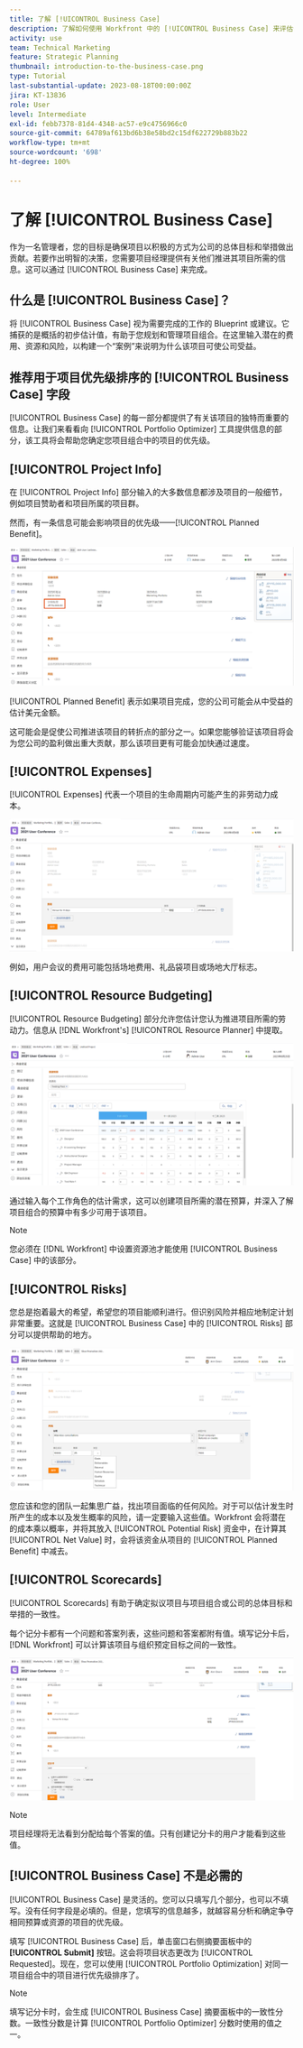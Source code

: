 ```yaml
---
title: 了解 [!UICONTROL Business Case]
description: 了解如何使用 Workfront 中的 [!UICONTROL Business Case] 来评估请求的项目，并将其与您项目组合中的其他项目进行比较。
activity: use
team: Technical Marketing
feature: Strategic Planning
thumbnail: introduction-to-the-business-case.png
type: Tutorial
last-substantial-update: 2023-08-18T00:00:00Z
jira: KT-13836
role: User
level: Intermediate
exl-id: febb7378-81d4-4348-ac57-e9c4756966c0
source-git-commit: 64789af613bd6b38e58bd2c15df622729b883b22
workflow-type: tm+mt
source-wordcount: '698'
ht-degree: 100%

---
```


# 了解 [!UICONTROL Business Case]

作为一名管理者，您的目标是确保项目以积极的方式为公司的总体目标和举措做出贡献。若要作出明智的决策，您需要项目经理提供有关他们推进其项目所需的信息。这可以通过 [!UICONTROL Business Case] 来完成。

## 什么是 [!UICONTROL Business Case]？

将 [!UICONTROL Business Case] 视为需要完成的工作的 Blueprint 或建议。它捕获的是概括的初步估计值，有助于您规划和管理项目组合。在这里输入潜在的费用、资源和风险，以构建一个“案例”来说明为什么该项目可使公司受益。

## 推荐用于项目优先级排序的 [!UICONTROL Business Case] 字段

[!UICONTROL Business Case] 的每一部分都提供了有关该项目的独特而重要的信息。让我们来看看向 [!UICONTROL Portfolio Optimizer] 工具提供信息的部分，该工具将会帮助您确定您项目组合中的项目的优先级。

## [!UICONTROL Project Info]

在 [!UICONTROL Project Info] 部分输入的大多数信息都涉及项目的一般细节，例如项目赞助者和项目所属的项目群。

然而，有一条信息可能会影响项目的优先级——[!UICONTROL Planned Benefit]。

![图像：[!UICONTROL Project Info] 部分中的 [!UICONTROL Planned Benefit] 区域，位于 [!UICONTROL Business Case]](assets/05-portfolio-management4.png)

[!UICONTROL Planned Benefit] 表示如果项目完成，您的公司可能会从中受益的估计美元金额。

这可能会是促使公司推进该项目的转折点的部分之一。如果您能够验证该项目将会为您公司的盈利做出重大贡献，那么该项目更有可能会加快通过速度。

## [!UICONTROL Expenses]

[!UICONTROL Expenses] 代表一个项目的生命周期内可能产生的非劳动力成本。

![图像：[!UICONTROL Expenses] 部分，位于 [!UICONTROL Business Case]](assets/06-portfolio-management5.png)

例如，用户会议的费用可能包括场地费用、礼品袋项目或场地大厅标志。

## [!UICONTROL Resource Budgeting]

[!UICONTROL Resource Budgeting] 部分允许您估计您认为推进项目所需的劳动力。信息从 [!DNL Workfront's] [!UICONTROL Resource Planner] 中提取。

![图像：[!UICONTROL Resource Budgeting] 部分，位于 [!UICONTROL Business Case]](assets/07-portfolio-management6.png)

通过输入每个工作角色的估计需求，这可以创建项目所需的潜在预算，并深入了解项目组合的预算中有多少可用于该项目。

>[!NOTE]
>
>您必须在 [!DNL Workfront] 中设置资源池才能使用 [!UICONTROL Business Case] 中的该部分。

## [!UICONTROL Risks]

您总是抱着最大的希望，希望您的项目能顺利进行。但识别风险并相应地制定计划非常重要。这就是 [!UICONTROL Business Case] 中的 [!UICONTROL Risks] 部分可以提供帮助的地方。

![图像：[!UICONTROL Risks] 部分，位于 [!UICONTROL Business Case]](assets/08-portfolio-management7.png)

您应该和您的团队一起集思广益，找出项目面临的任何风险。对于可以估计发生时所产生的成本以及发生概率的风险，请一定要输入这些值。Workfront 会将潜在的成本乘以概率，并将其放入 [!UICONTROL Potential Risk] 资金中，在计算其 [!UICONTROL Net Value] 时，会将该资金从项目的 [!UICONTROL Planned Benefit] 中减去。

## [!UICONTROL Scorecards]

[!UICONTROL Scorecards] 有助于确定拟议项目与项目组合或公司的总体目标和举措的一致性。

每个记分卡都有一个问题和答案列表，这些问题和答案都附有值。填写记分卡后，[!DNL Workfront] 可以计算该项目与组织预定目标之间的一致性。

![图像：[!UICONTROL Scorecards] 部分，位于 [!UICONTROL Business Case]](assets/09-portfolio-management8.png)

>[!NOTE]
>
>项目经理将无法看到分配给每个答案的值。只有创建记分卡的用户才能看到这些值。

## [!UICONTROL Business Case] 不是必需的

[!UICONTROL Business Case] 是灵活的。您可以只填写几个部分，也可以不填写。没有任何字段是必填的。但是，您填写的信息越多，就越容易分析和确定争夺相同预算或资源的项目的优先级。

填写 [!UICONTROL Business Case] 后，单击窗口右侧摘要面板中的 **[!UICONTROL Submit]** 按钮。这会将项目状态更改为 [!UICONTROL Requested]。现在，您可以使用 [!UICONTROL Portfolio Optimization] 对同一项目组合中的项目进行优先级排序了。

>[!NOTE]
>
>填写记分卡时，会生成 [!UICONTROL Business Case] 摘要面板中的一致性分数。一致性分数是计算 [!UICONTROL Portfolio Optimizer] 分数时使用的值之一。

<!-- 
Learn more graphic and links to documentation articles
* Overview of areas of the business case 
* Create a business case for a project   
* Create a scorecard 
* Apply a scorecard to a project and generate an alignment score 
-->
